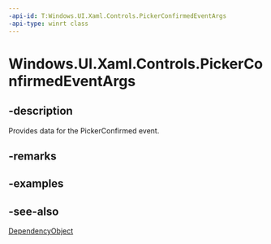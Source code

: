 ```yaml
---
-api-id: T:Windows.UI.Xaml.Controls.PickerConfirmedEventArgs
-api-type: winrt class
---
```


<!-- Class syntax.
public class PickerConfirmedEventArgs : Windows.UI.Xaml.DependencyObject, Windows.UI.Xaml.Controls.IPickerConfirmedEventArgs
-->

# Windows.UI.Xaml.Controls.PickerConfirmedEventArgs

## -description
Provides data for the PickerConfirmed event.



## -remarks

## -examples

## -see-also
[DependencyObject](../windows.ui.xaml/dependencyobject.md)
